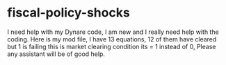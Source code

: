 # fiscal-policy-shocks
I need help with my Dynare code, I am new and I really need help with the coding.
Here is my mod file, I have 13 equations, 12 of them have cleared but 1 is failing this is market clearing condition its = 1 instead of 0, Please any assistant will be of good help.
